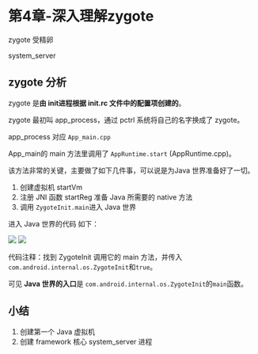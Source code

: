 # 第4章-深入理解zygote



zygote 受精卵



system_server  



## zygote 分析



zygote 是**由 init进程根据 init.rc 文件中的配置项创建的**。

zygote 最初叫 app_process，通过 pctrl 系统将自己的名字换成了 zygote。



app_process 对应 `App_main.cpp`



App_main的 main 方法里调用了 `AppRuntime.start` (AppRuntime.cpp)。



该方法非常的关键，主要做了如下几件事，可以说是为Java 世界准备好了一切。



1. 创建虚拟机 startVm
2. 注册 JNI 函数 startReg  准备 Java 所需要的 native 方法
3. 调用 `ZygoteInit.main`进入 Java 世界



进入 Java 世界的代码 如下：



<img src="http://ww1.sinaimg.cn/large/98900c07gw1fbgxhkg9l0j20gp0b1q4s.jpg"/>

<img src="http://ww4.sinaimg.cn/large/98900c07gw1fbgxih1cwnj20dg09575n.jpg"/>



代码注释：找到 ZygoteInit 调用它的 main 方法，并传入`com.android.internal.os.ZygoteInit`和`true`。

可见 **Java 世界的入口**是 `com.android.internal.os.ZygoteInit`的`main`函数。





## 小结



1. 创建第一个 Java 虚拟机
2. 创建 framework 核心 system_server 进程







